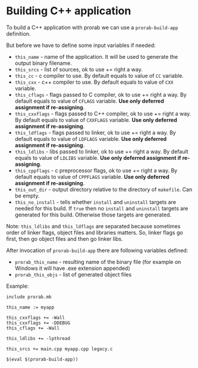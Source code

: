 # Building C++ application

To build a C++ application with prorab we can use a `prorab-build-app` definition.

But before we have to define some input variables if needed:
- `this_name` - name of the application. It will be used to generate the output binary filename.
- `this_srcs` - list of sources, ok to use += right a way.
- `this_cc` - c compiler to use. By default equals to value of `CC` variable.
- `this_cxx` - c++ compiler to use. By default equals to value of `CXX` variable.
- `this_cflags` - flags passed to C compiler, ok to use += right a way. By default equals to value of `CFLAGS` variable. **Use only deferred assignment if re-assigning**.
- `this_cxxflags` - flags passed to C++ compiler, ok to use += right a way. By default equals to value of `CXXFLAGS` variable. **Use only deferred assignment if re-assigning**.
- `this_ldflags` - flags passed to linker, ok to use += right a way. By default equals to value of `LDFLAGS` variable. **Use only deferred assignment if re-assigning**.
- `this_ldlibs` - libs passed to linker, ok to use += right a way. By default equals to value of `LDLIBS` variable. **Use only deferred assignment if re-assigning**.
- `this_cppflags` - c preprocessor flags, ok to use += right a way. By default equals to value of `CPPFLAGS` variable. **Use only deferred assignment if re-assigning**.
- `this_out_dir` - output directory relative to the directory of `makefile`. Can be empty.
- `this_no_install` - tells whether `install` and `uninstall` targets are needed for this build. If `true` then no `install` and `uninstall` targets are generated for this build. Otherwise those targets are generated.

Note: `this_ldlibs` and `this_ldflags` are separated because sometimes order of linker flags, object files and libraries matters. So, linker flags go first, then go object files and then go linker libs.

After invocation of `prorab-build-app` there are following variables defined:
- `prorab_this_name` - resulting name of the binary file (for example on Windows it will have .exe extension appended)
- `prorab_this_objs` - list of generated object files

Example:

```
include prorab.mk

this_name := myapp

this_cxxflags += -Wall
this_cxxflags += -DDEBUG
this_cflags += -Wall

this_ldlibs += -lpthread

this_srcs += main.cpp myapp.cpp legacy.c

$(eval $(prorab-build-app))
```
